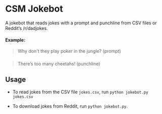 # CSM Jokebot

A jokebot that reads jokes with a prompt and punchline from CSV files or Reddit’s /r/dadjokes.

#### Example:

> Why don't they play poker in the jungle? (prompt)

###

> There’s too many cheetahs! (punchline)  

## Usage
- To read jokes from the CSV file `jokes.csv`, run `python jokebot.py jokes.csv`

- To download jokes from Reddit, run `python jokebot.py`.
